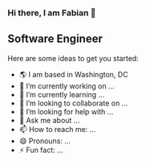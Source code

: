 ### Hi there, I am Fabian 👋

## Software Engineer
<!--
**Fabs-and/Fabs-and** is a ✨ _special_ ✨ repository because its `README.md` (this file) appears on your GitHub profile.
-->
Here are some ideas to get you started:

- :earth_americas: I am based in Washington, DC
- 🔭 I’m currently working on ...
- 🌱 I’m currently learning ...
- 👯 I’m looking to collaborate on ...
- 🤔 I’m looking for help with ...
- 💬 Ask me about ...
- 📫 How to reach me: ...
- 😄 Pronouns: ...
- ⚡ Fun fact: ...

